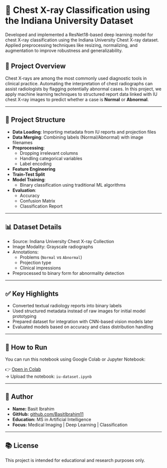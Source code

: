 # 🏥 Chest X-ray Classification using the Indiana University Dataset
Developed and implemented a ResNet18-based deep learning model for chest X-ray classification using the Indiana University  Chest X-ray dataset. Applied preprocessing techniques like resizing, normalizing, and augmentation to improve robustness and generalizability.  

## 📌 Project Overview

Chest X-rays are among the most commonly used diagnostic tools in clinical practice. Automating the interpretation of chest radiographs can assist radiologists by flagging potentially abnormal cases. In this project, we apply machine learning techniques to structured report data linked with IU chest X-ray images to predict whether a case is **Normal** or **Abnormal**.

---

## 📁 Project Structure

- **Data Loading**: Importing metadata from IU reports and projection files
- **Data Merging**: Combining labels (Normal/Abnormal) with image filenames
- **Preprocessing**:
  - Dropping irrelevant columns
  - Handling categorical variables
  - Label encoding
- **Feature Engineering**
- **Train-Test Split**
- **Model Training**:
  - Binary classification using traditional ML algorithms
- **Evaluation**:
  - Accuracy
  - Confusion Matrix
  - Classification Report

---

## 📊 Dataset Details

- Source: Indiana University Chest X-ray Collection
- Image Modality: Grayscale radiographs
- Annotations:
  - Problems (`Normal` vs `Abnormal`)
  - Projection type
  - Clinical impressions
- Preprocessed to binary form for abnormality detection

---

## ✅ Key Highlights

- Converted textual radiology reports into binary labels
- Used structured metadata instead of raw images for initial model prototyping
- Prepared dataset for integration with CNN-based vision models later
- Evaluated models based on accuracy and class distribution handling

---

## 🚀 How to Run

You can run this notebook using Google Colab or Jupyter Notebook:

👉 [Open in Colab](https://www.kaggle.com/code/basitibrahim/iu-dataset/edit)  
→ Upload the notebook: `iu-dataset.ipynb`

---

## 👤 Author

- **Name:** Basit Ibrahim  
- **GitHub:** [github.com/BasitIbrahim11](https://github.com/BasitIbrahim11)  
- **Education:** MS in Artificial Intelligence  
- **Focus:** Medical Imaging | Deep Learning | Classification

---

## 📚 License

This project is intended for educational and research purposes only.
